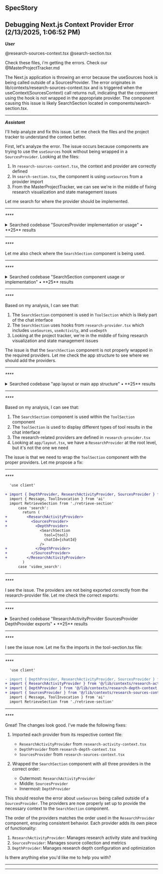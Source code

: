 ## SpecStory

## Debugging Next.js Context Provider Error (2/13/2025, 1:06:52 PM)

_**User**_

@research-sources-context.tsx @search-section.tsx 

Check these files, i'm getting the errors. Check our @MasterProjectTracker.md  

The Next.js application is throwing an error because the ⁠useSources hook is being called outside of a ⁠SourcesProvider. The error originates in ⁠lib/contexts/research-sources-context.tsx and is triggered when the ⁠useContext(SourcesContext) call returns ⁠null, indicating that the component using the hook is not wrapped in the appropriate provider. The component causing this issue is likely ⁠SearchSection located in ⁠components/search-section.tsx.



---

_**Assistant**_

I'll help analyze and fix this issue. Let me check the files and the project tracker to understand the context better.

First, let's analyze the error. The issue occurs because components are trying to use the `useSources` hook without being wrapped in a `SourcesProvider`. Looking at the files:

1. In `research-sources-context.tsx`, the context and provider are correctly defined
2. In `search-section.tsx`, the component is using `useSources` from a provider import
3. From the MasterProjectTracker, we can see we're in the middle of fixing research visualization and state management issues

Let me search for where the provider should be implemented.

---

_****_

<details>
            <summary>Searched codebase "SourcesProvider implementation or usage" • **25** results</summary>
        
| File | Lines |
|------|-------|
| `lib/contexts/research-sources-context.tsx` | L111-139 |
| `lib/contexts/research-provider.tsx` | L14-32 |
| `lib/contexts/research-sources-context.tsx` | L139-148 |
| `lib/contexts/research-provider.tsx` | L36-37 |
| `lib/contexts/research-sources-context.tsx` | L32-38 |
| `lib/contexts/research-provider.tsx` | L1-14 |
| `lib/contexts/research-sources-context.tsx` | L59-111 |
| `components/visualization/source-item.tsx` | L1-7 |
| `lib/contexts/research-sources-context.tsx` | L23-28 |
| `components/chat/SourceQuickInsert.tsx` | L20-26 |
| `lib/contexts/research-sources-context.tsx` | L28-32 |
| `lib/contexts/research-sources-context.tsx` | L1-12 |
| `components/chat/SearchSourceManager.tsx` | L19-69 |
| `components/chat/SearchSourceManager.tsx` | L105-148 |
| `lib/contexts/research-sources-context.tsx` | L47-59 |
| `lib/contexts/research-sources-context.tsx` | L12-23 |
| `components/visualization/research-content.tsx` | L1-10 |
| `lib/utils/research-analysis.ts` | L1-8 |
| `components/retrieve-section.tsx` | L14-45 |
| `lib/contexts/research-context.tsx` | L256-313 |
| `components/chat/SearchSourceManager.tsx` | L1-19 |
| `components/visualization/research-tabs.tsx` | L104-152 |
| `components/search-section.tsx` | L94-158 |
| `components/chat/SourceQuickInsert.tsx` | L109-113 |
| `components/chat/SearchSourceManager.tsx` | L69-105 |

</details>

---

_****_



Let me also check where the `SearchSection` component is being used.

---

_****_

<details>
            <summary>Searched codebase "SearchSection component usage or implementation" • **25** results</summary>
        
| File | Lines |
|------|-------|
| `components/retrieve-section.tsx` | L1-14 |
| `components/tool-section.tsx` | L1-15 |
| `components/search-section.tsx` | L34-43 |
| `components/video-search-section.tsx` | L1-14 |
| `components/search-section.tsx` | L1-30 |
| `components/video-search-section.tsx` | L14-45 |
| `components/tool-section.tsx` | L15-56 |
| `components/search-section.tsx` | L94-158 |
| `components/search-section.tsx` | L205-237 |
| `components/search-section.tsx` | L43-94 |
| `components/retrieve-section.tsx` | L14-45 |
| `components/search-section.tsx` | L158-205 |
| `docs/UI-cleanup-implementation.md` | L234-285 |
| `components/search/search-header.tsx` | L11-40 |
| `components/search/search-header.tsx` | L1-11 |
| `components/search-section.tsx` | L30-34 |
| `components/search-results-image.tsx` | L33-72 |
| `components/search/search-header.tsx` | L40-48 |
| `components/search-results-image.tsx` | L72-105 |
| `components/search-results-image.tsx` | L1-33 |
| `docs/UI-cleanup-implementation.md` | L341-400 |
| `components/section.tsx` | L10-25 |
| `components/search-results.tsx` | L136-156 |
| `components/research-diff-view.tsx` | L15-56 |
| `components/default-skeleton.tsx` | L12-27 |

</details>

---

_****_



Based on my analysis, I can see that:

1. The `SearchSection` component is used in `ToolSection` which is likely part of the chat interface
2. The `SearchSection` uses hooks from `research-provider.tsx` which includes `useSources`, `useActivity`, and `useDepth`
3. Looking at the project tracker, we're in the middle of fixing research visualization and state management issues

The issue is that the `SearchSection` component is not properly wrapped in the required providers. Let me check the app structure to see where we should add the providers.

---

_****_

<details>
            <summary>Searched codebase "app layout or main app structure" • **25** results</summary>
        
| File | Lines |
|------|-------|
| `app/layout.tsx` | L48-55 |
| `app/layout.tsx` | L1-48 |
| `app/page.tsx` | L1-28 |
| `app/layout.tsx` | L55-92 |
| `app/page.tsx` | L28-60 |
| `components/chat-panel.tsx` | L333-358 |
| `docs/TIPS-explainVisuallyToMe.md` | L1-21 |
| `components/shared/error-boundary.tsx` | L12-43 |
| `components/chat-panel.tsx` | L449-489 |
| `docs/research-command-center.md` | L179-183 |
| `components/header.tsx` | L27-29 |
| `components/header.tsx` | L1-27 |
| `package.json` | L1-89 |
| `components/chat-panel.tsx` | L489-537 |
| `docs/research-command-center.md` | L72-179 |
| `components/chat-panel.tsx` | L358-382 |
| `components/chat-panel.tsx` | L41-93 |
| `components/shared/error-boundary.tsx` | L1-7 |
| `components/blur-reveal.tsx` | L1-44 |
| `components/chat-panel.tsx` | L537-575 |
| `docs/UI-cleanup-implementation.md` | L400-463 |
| `components/chat-panel.tsx` | L25-41 |
| `components/research-diff-view.tsx` | L56-96 |
| `components/visualization/research-diff-view.tsx` | L24-71 |
| `components/chat.tsx` | L73-137 |

</details>

---

_****_



Based on my analysis, I can see that:

1. The `SearchSection` component is used within the `ToolSection` component
2. The `ToolSection` is used to display different types of tool results in the chat interface
3. The research-related providers are defined in `research-provider.tsx`
4. Looking at `app/layout.tsx`, we have a `ResearchProvider` at the root level, but it's not the one we need

The issue is that we need to wrap the `ToolSection` component with the proper providers. Let me propose a fix:

---

_****_

```diff
  'use client'
  
+ import { DepthProvider, ResearchActivityProvider, SourcesProvider } from '@/lib/contexts/research-provider'
  import { Message, ToolInvocation } from 'ai'
  import RetrieveSection from './retrieve-section'
      case 'search':
        return (
+         <ResearchActivityProvider>
+           <SourcesProvider>
+             <DepthProvider>
                <SearchSection
                  tool={tool}
                  chatId={chatId}
                />
+             </DepthProvider>
+           </SourcesProvider>
+         </ResearchActivityProvider>
        )
      case 'video_search':
```

---

_****_



I see the issue. The providers are not being exported correctly from the research-provider file. Let me check the correct exports:

---

_****_

<details>
            <summary>Searched codebase "ResearchActivityProvider SourcesProvider DepthProvider exports" • **25** results</summary>
        
| File | Lines |
|------|-------|
| `lib/contexts/research-provider.tsx` | L14-32 |
| `lib/contexts/research-provider.tsx` | L1-14 |
| `lib/utils/research-depth.ts` | L1-25 |
| `lib/contexts/research-context.tsx` | L256-313 |
| `lib/contexts/research-depth-context.tsx` | L87-120 |
| `lib/contexts/research-activity-context.tsx` | L13-20 |
| `lib/contexts/research-context.tsx` | L1-14 |
| `lib/contexts/research-context.tsx` | L29-56 |
| `lib/utils/research-analysis.ts` | L1-8 |
| `lib/types/deep-research.ts` | L1-36 |
| `lib/types/research.ts` | L46-53 |
| `lib/contexts/research-context.tsx` | L152-208 |
| `lib/contexts/research-activity-context.tsx` | L119-132 |
| `lib/contexts/research-activity-context.tsx` | L64-119 |
| `lib/redis/research.ts` | L23-35 |
| `lib/contexts/research-context.tsx` | L67-152 |
| `lib/types/index.ts` | L50-57 |
| `reference/importedcode-newfeature-deepresearch/REF-deep-research-context.tsx` | L156-219 |
| `lib/contexts/research-depth-context.tsx` | L17-24 |
| `lib/redis/research.ts` | L95-136 |
| `lib/contexts/research-provider.tsx` | L35-36 |
| `lib/contexts/research-activity-context.tsx` | L41-48 |
| `lib/contexts/research-context.tsx` | L243-256 |
| `lib/utils/research-depth.ts` | L99-139 |
| `components/visualization/research-content.tsx` | L1-10 |

</details>

---

_****_



I see the issue now. Let me fix the imports in the tool-section.tsx file:

---

_****_

```diff
  'use client'
  
- import { DepthProvider, ResearchActivityProvider, SourcesProvider } from '@/lib/contexts/research-provider'
+ import { ResearchActivityProvider } from '@/lib/contexts/research-activity-context'
+ import { DepthProvider } from '@/lib/contexts/research-depth-context'
+ import { SourcesProvider } from '@/lib/contexts/research-sources-context'
  import { Message, ToolInvocation } from 'ai'
  import RetrieveSection from './retrieve-section'
```

---

_****_



Great! The changes look good. I've made the following fixes:

1. Imported each provider from its respective context file:
   - `ResearchActivityProvider` from `research-activity-context.tsx`
   - `DepthProvider` from `research-depth-context.tsx`
   - `SourcesProvider` from `research-sources-context.tsx`

2. Wrapped the `SearchSection` component with all three providers in the correct order:
   - Outermost: `ResearchActivityProvider`
   - Middle: `SourcesProvider`
   - Innermost: `DepthProvider`

This should resolve the error about `useSources` being called outside of a `SourcesProvider`. The providers are now properly set up to provide the necessary context to the `SearchSection` component.

The order of the providers matches the order used in the `ResearchProvider` component, ensuring consistent behavior. Each provider adds its own piece of functionality:

1. `ResearchActivityProvider`: Manages research activity state and tracking
2. `SourcesProvider`: Manages source collection and metrics
3. `DepthProvider`: Manages research depth configuration and optimization

Is there anything else you'd like me to help you with?

---



---

